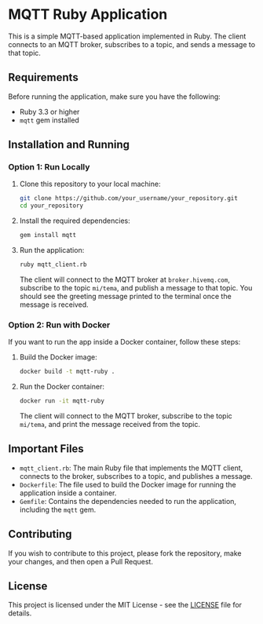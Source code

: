 # MQTT Ruby Application

This is a simple MQTT-based application implemented in Ruby. The client connects to an MQTT broker, subscribes to a topic, and sends a message to that topic.

## Requirements

Before running the application, make sure you have the following:

- Ruby 3.3 or higher
- `mqtt` gem installed

## Installation and Running

### Option 1: Run Locally

1. Clone this repository to your local machine:

    ```bash
    git clone https://github.com/your_username/your_repository.git
    cd your_repository
    ```

2. Install the required dependencies:

    ```bash
    gem install mqtt
    ```

3. Run the application:

    ```bash
    ruby mqtt_client.rb
    ```

    The client will connect to the MQTT broker at `broker.hivemq.com`, subscribe to the topic `mi/tema`, and publish a message to that topic. You should see the greeting message printed to the terminal once the message is received.

### Option 2: Run with Docker

If you want to run the app inside a Docker container, follow these steps:

1. Build the Docker image:

    ```bash
    docker build -t mqtt-ruby .
    ```

2. Run the Docker container:

    ```bash
    docker run -it mqtt-ruby
    ```

    The client will connect to the MQTT broker, subscribe to the topic `mi/tema`, and print the message received from the topic.

## Important Files

- `mqtt_client.rb`: The main Ruby file that implements the MQTT client, connects to the broker, subscribes to a topic, and publishes a message.
- `Dockerfile`: The file used to build the Docker image for running the application inside a container.
- `Gemfile`: Contains the dependencies needed to run the application, including the `mqtt` gem.

## Contributing

If you wish to contribute to this project, please fork the repository, make your changes, and then open a Pull Request.

## License

This project is licensed under the MIT License - see the [LICENSE](LICENSE) file for details.
